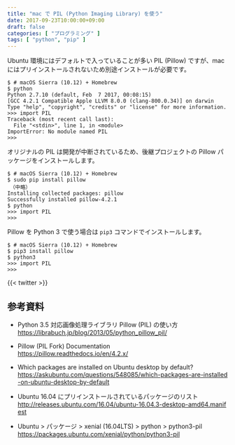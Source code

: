 ```yaml
---
title: "mac で PIL (Python Imaging Library) を使う"
date: 2017-09-23T10:00:00+09:00
draft: false
categories: [ "プログラミング" ]
tags: [ "python", "pip" ]
---
```


Ubuntu 環境にはデフォルトで入っていることが多い PIL (Pillow) ですが、mac にはプリインストールされないため別途インストールが必要です。

```shell
$ # macOS Sierra (10.12) + Homebrew
$ python
Python 2.7.10 (default, Feb  7 2017, 00:08:15)
[GCC 4.2.1 Compatible Apple LLVM 8.0.0 (clang-800.0.34)] on darwin
Type "help", "copyright", "credits" or "license" for more information.
>>> import PIL
Traceback (most recent call last):
  File "<stdin>", line 1, in <module>
ImportError: No module named PIL
>>>
```

オリジナルの PIL は開発が中断されているため、後継プロジェクトの Pillow パッケージをインストールします。

```shell
$ # macOS Sierra (10.12) + Homebrew
$ sudo pip install pillow
　（中略）
Installing collected packages: pillow
Successfully installed pillow-4.2.1
$ python
>>> import PIL
>>>
```

Pillow を Python 3 で使う場合は `pip3` コマンドでインストールします。

```shell
$ # macOS Sierra (10.12) + Homebrew
$ pip3 install pillow
$ python3
>>> import PIL
>>>
```

{{< twitter >}}

## 参考資料
- Python 3.5 対応画像処理ライブラリ Pillow (PIL) の使い方<br />
  <span style="word-break: break-all;">
  https://librabuch.jp/blog/2013/05/python_pillow_pil/
  </span>

- Pillow (PIL Fork) Documentation<br />
  <span style="word-break: break-all;">
  https://pillow.readthedocs.io/en/4.2.x/
  </span>

- Which packages are installed on Ubuntu desktop by default?<br />
  <span style="word-break: break-all;">
  https://askubuntu.com/questions/548085/which-packages-are-installed-on-ubuntu-desktop-by-default
  </span>

- Ubuntu 16.04 にプリインストールされているパッケージのリスト<br />
  <span style="word-break: break-all;">
  http://releases.ubuntu.com/16.04/ubuntu-16.04.3-desktop-amd64.manifest
  </span>

- Ubuntu > パッケージ > xenial (16.04LTS) > python > python3-pil<br />
  <span style="word-break: break-all;">
  https://packages.ubuntu.com/xenial/python/python3-pil
  </span>
